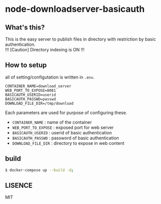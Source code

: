 # node-downloadserver-basicauth
## What's this?
This is the easy server to publish files in directory with restriction by basic authentication.   
!!! [Caution] Directory indexing is ON !!!

## How to setup
all of setting/configutation is written in `.env`.
```shell:.env
CONTAINER_NAME=download_server
WEB_PORT_TO_EXPOSE=8081
BASICAUTH_USERID=userid
BASICAUTH_PASSWD=passwd
DOWNLOAD_FILE_DIR=/tmp/download
```

Each parameters are used for purpose of configuring these.

- `CONTAINER_NAME` : name of the container
- `WEB_PORT_TO_EXPOSE` : exposed port for web server
- `BASICAUTH_USERID` : userid of basic authentication
- `BASICAUTH_PASSWD` : password of basic authentication
- `DOWNLOAD_FILE_DIR` : directory to expose in web content

## build

```bash
$ docker-compose up --build -d;
```

## LISENCE
MIT
